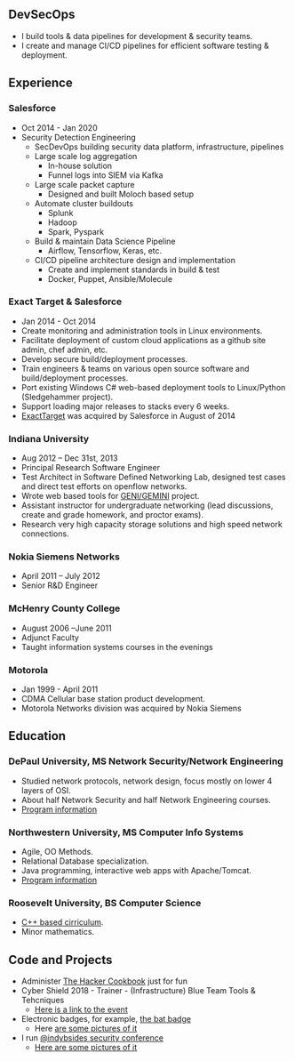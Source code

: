 
## DevSecOps

* I build tools & data pipelines for development & security teams.
* I create and manage CI/CD pipelines for efficient software testing & deployment.

## Experience

### Salesforce

* Oct 2014 - Jan 2020
* Security Detection Engineering
  * SecDevOps building security data platform, infrastructure, pipelines
  * Large scale log aggregation
    * In-house solution
    * Funnel logs into SIEM via Kafka
  * Large scale packet capture
    * Designed and built Moloch based setup
  * Automate cluster buildouts
    * Splunk
    * Hadoop
    * Spark, Pyspark
  * Build & maintain Data Science Pipeline
    * Airflow, Tensorflow, Keras, etc.
  * CI/CD pipeline architecture design and implementation
    * Create and implement standards in build & test
    * Docker, Puppet, Ansible/Molecule

### Exact Target & Salesforce

* Jan 2014 - Oct 2014
* Create monitoring and administration tools in Linux environments.
* Facilitate deployment of custom cloud applications as a github site admin, chef admin, etc.
* Develop secure build/deployment processes.
* Train engineers & teams on various open source software and build/deployment processes.
* Port existing Windows C# web-based deployment tools to Linux/Python (Sledgehammer project).
* Support loading major releases to stacks every 6 weeks.
* [ExactTarget](https://www.marketingcloud.com/) was acquired by Salesforce in August of 2014

### Indiana University

* Aug 2012 – Dec 31st, 2013
* Principal Research Software Engineer
* Test Architect in Software Defined Networking Lab, designed test cases and direct test efforts on openflow networks.
* Wrote web based tools for [GENI/GEMINI](http://www.geni.net/) project.
* Assistant instructor for undergraduate networking (lead discussions, create and grade homework, and proctor exams).
* Research very high capacity storage solutions and high speed network connections.

### Nokia Siemens Networks

* April 2011 – July 2012
* Senior R&D Engineer

### McHenry County College

* August 2006 –June 2011
* Adjunct Faculty
* Taught information systems courses in the evenings

### Motorola

* Jan 1999 - April 2011
* CDMA Cellular base station product development.
* Motorola Networks division was acquired by Nokia Siemens

## Education

### DePaul University, MS Network Security/Network Engineering

* Studied network protocols, network design, focus mostly on lower 4 layers of OSI.
* About half Network Security and half Network Engineering courses.
* [Program information](http://www.cdm.depaul.edu/academics/Pages/MSinNetworkEngineeringandManagement.aspx)

### Northwestern University, MS Computer Info Systems

* Agile, OO Methods.
* Relational Database specialization.
* Java programming, interactive web apps with Apache/Tomcat.
* [Program information](http://sps.northwestern.edu/program-areas/graduate/information-systems/)

### Roosevelt University, BS Computer Science

* [C++ based cirriculum](https://www.roosevelt.edu/CAS/Programs/CS.aspx).
* Minor mathematics.

## Code and Projects

* Administer [The Hacker Cookbook](https://github.com/Nocsetse/1337-Noms-The-Hacker-Cookbook) just for fun
* Cyber Shield 2018 - Trainer - (Infrastructure) Blue Team Tools & Tehcniques
  * [Here is a link to the event](https://dod.defense.gov/News/Article/Article/1520257/national-guard-conducts-annual-nationwide-cybersecurity-exercise/)
* Electronic badges, for example, [the bat badge](https://github.com/DEAD10C5/bat_mini)
  * Here [are some pictures of it](https://imgur.com/gallery/bK1vn)
* I run [&#64;indybsides security conference](https://twitter.com/indybsides)
  * [Here are some pictures of it](https://imgur.com/a/w0UnE)
  